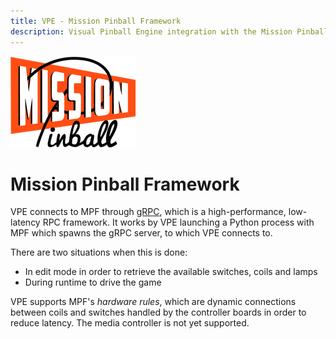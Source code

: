 ```yaml
---
title: VPE - Mission Pinball Framework
description: Visual Pinball Engine integration with the Mission Pinball Framework.
---
```


![mpf logo](https://raw.githubusercontent.com/missionpinball/mpf/dev/mpf-logo-200.png)

# Mission Pinball Framework

VPE connects to MPF through [gRPC](https://grpc.io/), which is a high-performance, low-latency RPC framework. It works by VPE launching a Python process with MPF which spawns the gRPC server, to which VPE connects to.

There are two situations when this is done:

- In edit mode in order to retrieve the available switches, coils and lamps
- During runtime to drive the game

VPE supports MPF's *hardware rules*, which are dynamic connections between coils and switches handled by the controller boards in order to reduce latency. The media controller is not yet supported.